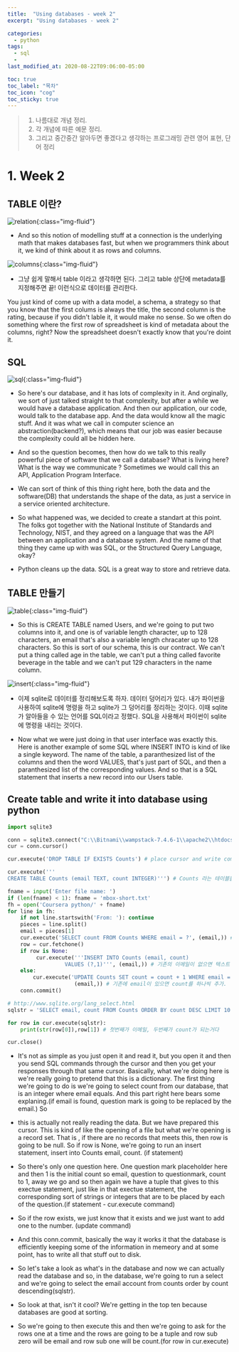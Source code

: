 ```yaml
---
title:  "Using databases - week 2"
excerpt: "Using databases - week 2"

categories:
  - python
tags:
  - sql
  - 
last_modified_at: 2020-08-22T09:06:00-05:00

toc: true
toc_label: "목차"
toc_icon: "cog"
toc_sticky: true
---
```


> 1. 나름대로 개념 정리.  
> 2. 각 개념에 따른 예문 정리.  
> 3. 그리고 중간중간 알아두면 좋겠다고 생각하는 프로그래밍 관련 영어 표현, 단어 정리


# 1. Week 2

## TABLE 이란?

![relation](https://yeonghunko.github.io/assets/img/coursera-python/relation.png){:class="img-fluid"}

- And so this notion of modelling stuff at a connection is the underlying math that makes databases fast, but when we programmers think about it, we kind of think about it as rows and columns.


![columns](https://yeonghunko.github.io/assets/img/coursera-python/columns.png){:class="img-fluid"}

- 그냥 쉽게 말해서 table 이라고 생각하면 된다. 그리고 table 상단에 metadata를 지정해주면 끝! 이런식으로 데이터를 관리한다.

You just kind of come up with a data model, a schema, a strategy so that you know that the first colums is always the title, the second column is the rating, because if you didn't lable it, it would make no sense. So we often do something where the first row of spreadsheet is kind of metadata about the columns, right? Now the spreadsheet doesn't exactly know that you're doint it.

## SQL

![sql](https://yeonghunko.github.io/assets/img/coursera-python/sql.png){:class="img-fluid"}

- So here's our database, and it has lots of complexity in it. And orginally, we sort of just talked straight to that complexity, but after a while we would have a database application. And then our application, our code, would talk to the database app. And the data would know all the magic stuff. And it was what we call in computer science an abstraction(backend?), which means that our job was easier because the complexity could all be hidden here. 
- And so the question becomes, then how do we talk to this really powerful piece of software that we call a database? What is living here? What is the way we communicate ? Sometimes we would call this an API, Application Program Interface. 
- We can sort of think of this thing right here, both the data and the software(DB) that understands the shape of the data, as just a service in a service oriented architecture. 

- So what happened was, we decided to create a standart at this point. The folks got together with the National Institute of Standards and Technology, NIST, and they agreed on a language that was the API between an application and a database system. And the name of that thing they came up with was SQL, or the Structured Query Language, okay? 

- Python cleans up the data. SQL is a great way to store and retrieve data.

## TABLE 만들기

![table](https://yeonghunko.github.io/assets/img/coursera-python/table.png){:class="img-fluid"}

- So this is CREATE TABLE named Users, and we're going to put two columns into it, and one is of variable length character, up to 128 characters, an email that's also a variable length chracater up to 128 characters. So this is sort of our schema, this is our contract. We can't put a thing called age in the table, we can't put a thing called favorite beverage in the table and we can't put 129 characters in the name column.



![insert](https://yeonghunko.github.io/assets/img/coursera-python/insert.png){:class="img-fluid"}

- 이제 sqlite로 데이터를 정리해보도록 하자. 데이터 덩어리가 있다. 내가 파이썬을 사용하여 sqlite에 명령을 하고 sqlite가 그 덩어리를 정리하는 것이다. 이때 sqlite가 알아들을 수 있는 언어를 SQL이라고 정했다. SQL을 사용해서 파이썬이 sqlite에 명령을 내리는 것이다.

- Now what we were just doing in that user interface was exactly this. Here is another example of some SQL where INSERT INTO is kind of like a  single keyword. The name of the table, a paranthesized list of the columns and then the word VALUES, that's just part of SQL, and then a paranthesized list of the corresponding values. And so that is a SQL statement that inserts a new record into our Users table. 


## Create table and write it into database using python

```python
import sqlite3

conn = sqlite3.connect("C:\\Bitnami\\wampstack-7.4.6-1\\apache2\\htdocs\\emaildb.sqlite") # Mention the full path to where SQLite is located.
cur = conn.cursor()

cur.execute('DROP TABLE IF EXISTS Counts') # place cursor and write commands as if you are in the SQLite.

cur.execute('''
CREATE TABLE Counts (email TEXT, count INTEGER)''') # Counts 라는 테이블을 만들고 meta data를 email, count로 한다음 각각의 값을 text, integer로 지정했다.

fname = input('Enter file name: ')
if (len(fname) < 1): fname = 'mbox-short.txt'
fh = open('Coursera python/' + fname)
for line in fh:
    if not line.startswith('From: '): continue
    pieces = line.split()
    email = pieces[1]
    cur.execute('SELECT count FROM Counts WHERE email = ?', (email,)) # 커서를 counts 테이블에 email에 둔다. 
    row = cur.fetchone()
    if row is None:
         cur.execute('''INSERT INTO Counts (email, count)
                  VALUES (?,1)''', (email,)) # 기존의 이메일이 없으면 텍스트 파일에서 찾은 이메일을 email 란에다가 새로 추가하고 count 를 한다.
    else:
        cur.execute('UPDATE Counts SET count = count + 1 WHERE email = ?', 
                     (email,)) # 기존에 email이 있으면 count를 하나씩 추가.
    conn.commit()

# http://www.sqlite.org/lang_select.html
sqlstr = 'SELECT email, count FROM Counts ORDER BY count DESC LIMIT 10' # count 순으로 했을때 top 10을 뽑는거다.

for row in cur.execute(sqlstr):
    print(str(row[0]),row[1]) # 첫번째가 이메일, 두번째가 count가 되는거다

cur.close()

```

- It's not as simple as you just open it and read it, but you open it and then you send SQL commands through the cursor and then you get your responses through that same cursor. Basically, what we're doing here is we're really going to pretend that this is a dictionary. The first thing we're going to do is we're going to select count from our database, that is an integer where email equals. And this part right here bears some explaning.(if email is found, question mark is going to be replaced by the email.) So 

- this is actually not really reading the data.  But we have prepared this cursor. This is kind of like the opening of a file but what we're opening is a record set. That is , if there are no records that meets this, then row is going to be null. So if row is None, we're going to run an insert statement, insert into Counts email, count. (if statement)
	 
- So there's only one question here. One question mark placeholder here and then 1 is the initial count so email, question to questionmark, count to 1, away we go and so then again we have a tuple that gives to this exectue statement, just like in that exectue statement, the corresponding sort of strings or integers that are to be placed by each of the question.(if statement - cur.execute command)

- So if the row exists, we just know that it exists and we just want to add one to the number. (update command)
	
- And this conn.commit, basically the way it works it that the database is efficiently keeping some of the information in memeory and at some point, has to write all that stuff out to disk.

- So let's take a look as what's in the database and now we can actually read the database and so, in the database, we're going to run a select and we're going to select the email account from counts order by count descending(sqlstr). 

- So look at that, isn't it cool? We're getting in the top ten because databases are good at sorting.

- So we're going to then execute this and then we're going to ask for the rows one at a time and the rows are going to be a tuple and row sub zero will be email and row sub one will be count.(for row in cur.execute)





